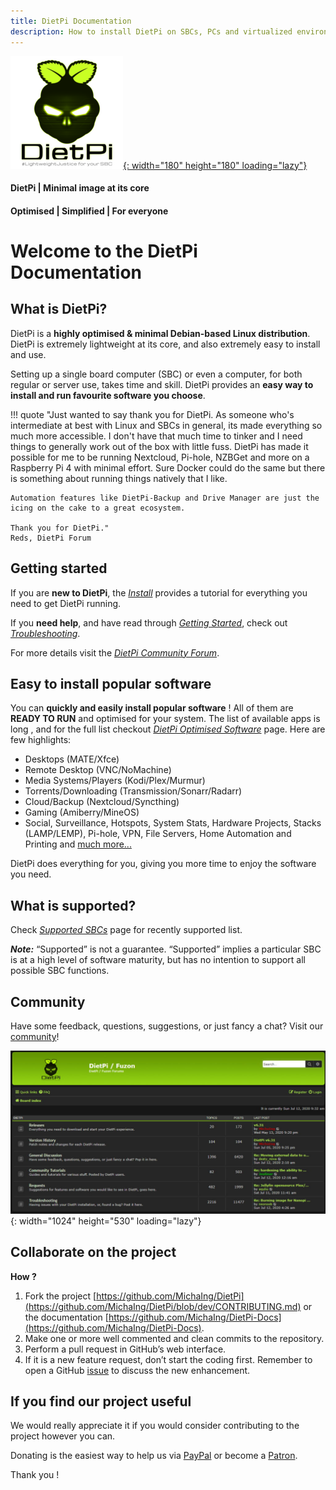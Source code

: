 ```yaml
---
title: DietPi Documentation
description: How to install DietPi on SBCs, PCs and virtualized environments. Install & configure optimised software and much more.
---
```


[![DietPi Logo](./assets/images/dietpi-logo_180x180.png){: width="180" height="180" loading="lazy"}](https://dietpi.com/)

#### DietPi | Minimal image at its core

#### Optimised | Simplified | For everyone

# Welcome to the DietPi Documentation

## What is DietPi?

DietPi is a **highly optimised & minimal Debian-based Linux distribution**. DietPi is extremely lightweight at its core, and also extremely easy to install and use.

Setting up a single board computer (SBC) or even a computer, for both regular or server use, takes time and skill. DietPi provides an **easy way to install and run favourite software you choose**.

!!! quote
    "Just wanted to say thank you for DietPi. As someone who's intermediate at best with Linux and SBCs in general, its made everything so much more accessible. I don't have that much time to tinker and I need things to generally work out of the box with little fuss. DietPi has made it possible for me to be running Nextcloud, Pi-hole, NZBGet and more on a Raspberry Pi 4 with minimal effort. Sure Docker could do the same but there is something about running things natively that I like.

    Automation features like DietPi-Backup and Drive Manager are just the icing on the cake to a great ecosystem.

    Thank you for DietPi."
    Reds, DietPi Forum

## Getting started

If you are **new to DietPi**, the [_Install_](install.md) provides a tutorial for everything you need to get DietPi running.

If you **need help**, and have read through [_Getting Started_](getting_started.md), check out [_Troubleshooting_](https://dietpi.com/forum/c/troubleshooting/10).

For more details visit the [_DietPi Community Forum_](https://dietpi.com/forum/).

## Easy to install popular software

You can **quickly and easily install popular software** ! All of them are **READY TO RUN** and optimised for your system. The list of available apps is long , and for the full list checkout [_DietPi Optimised Software_](software.md) page. Here are few highlights:

- Desktops (MATE/Xfce)
- Remote Desktop (VNC/NoMachine)
- Media Systems/Players (Kodi/Plex/Murmur)
- Torrents/Downloading (Transmission/Sonarr/Radarr)
- Cloud/Backup (Nextcloud/Syncthing)
- Gaming (Amiberry/MineOS)
- Social, Surveillance, Hotspots, System Stats, Hardware Projects, Stacks (LAMP/LEMP), Pi-hole, VPN, File Servers, Home Automation and Printing
and [much more...](software.md)

DietPi does everything for you, giving you more time to enjoy the software you need.

## What is supported?

Check [_Supported SBCs_](hardware.md) page for recently supported list.

**_Note:_** “Supported” is not a guarantee. “Supported” implies a particular SBC is at a high level of software maturity, but has no intention to support all possible SBC functions.

## Community

Have some feedback, questions, suggestions, or just fancy a chat? Visit our [community](https://dietpi.com/forum/)!

![DietPi Forum](assets/images/dietpi-forum.jpg){: width="1024" height="530" loading="lazy"}

## Collaborate on the project

**How ?**

1. Fork the project [https://github.com/MichaIng/DietPi](https://github.com/MichaIng/DietPi/blob/dev/CONTRIBUTING.md) or the documentation [https://github.com/MichaIng/DietPi-Docs](https://github.com/MichaIng/DietPi-Docs).
2. Make one or more well commented and clean commits to the repository.
3. Perform a pull request in GitHub’s web interface.
4. If it is a new feature request, don’t start the coding first. Remember to open a GitHub [issue](https://github.com/MichaIng/DietPi/issues) to discuss the new enhancement.

## If you find our project useful

We would really appreciate it if you would consider contributing to the project however you can.

Donating is the easiest way to help us via [PayPal](https://www.paypal.com/donate?hosted_button_id=6DVBECXRW3TAA) or become a [Patron](https://www.patreon.com/DietPi).

Thank you !
